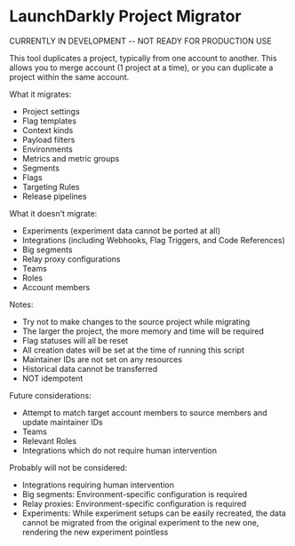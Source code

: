 # LaunchDarkly Project Migrator

CURRENTLY IN DEVELOPMENT -- NOT READY FOR PRODUCTION USE

This tool duplicates a project, typically from one account to another. This allows you to merge account (1 project at a time), or you can duplicate a project within the same account.

What it migrates:
* Project settings
* Flag templates
* Context kinds
* Payload filters
* Environments
* Metrics and metric groups
* Segments
* Flags
* Targeting Rules
* Release pipelines

What it doesn't migrate:
* Experiments (experiment data cannot be ported at all)
* Integrations (including Webhooks, Flag Triggers, and Code References)
* Big segments
* Relay proxy configurations
* Teams
* Roles
* Account members

Notes:
* Try not to make changes to the source project while migrating
* The larger the project, the more memory and time will be required
* Flag statuses will all be reset
* All creation dates will be set at the time of running this script
* Maintainer IDs are not set on any resources
* Historical data cannot be transferred
* NOT idempotent

Future considerations:
* Attempt to match target account members to source members and update maintainer IDs
* Teams
* Relevant Roles
* Integrations which do not require human intervention

Probably will not be considered:
* Integrations requiring human intervention
* Big segments: Environment-specific configuration is required
* Relay proxies: Environment-specific configuration is required
* Experiments: While experiment setups can be easily recreated, the data cannot be migrated from the original experiment to the new one, rendering the new experiment pointless
